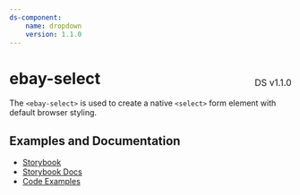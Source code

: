 ```yaml
---
ds-component:
    name: dropdown
    version: 1.1.0
---
```


<h1 style='display: flex; justify-content: space-between; align-items: center;'>
    <span>
        ebay-select
    </span>
    <span style='font-weight: normal; font-size: medium; margin-bottom: -15px;'>
        DS v1.1.0
    </span>
</h1>

The `<ebay-select>` is used to create a native `<select>` form element with default browser styling.

## Examples and Documentation

-   [Storybook](https://ebay.github.io/ebayui-core/?path=/story/form-input-ebay-select)
-   [Storybook Docs](https://ebay.github.io/ebayui-core/?path=/docs/form-input-ebay-select)
-   [Code Examples](https://github.com/eBay/ebayui-core/tree/master/src/components/ebay-select/examples)
